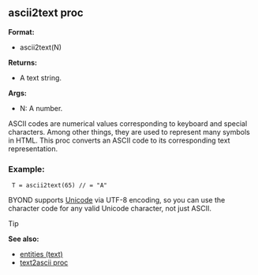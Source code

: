 ## ascii2text proc


**Format:**
+   ascii2text(N)

**Returns:**
+   A text string.

**Args:**
+   N: A number.

ASCII codes are numerical values corresponding to keyboard and
special characters. Among other things, they are used to represent many
symbols in HTML. This proc converts an ASCII code to its corresponding
text representation.
### Example:

```dm
 T = ascii2text(65) // = "A" 
```

BYOND supports [Unicode](/ref/notes/Unicode.md) via UTF-8 encoding, so you
can use the character code for any valid Unicode character, not just
ASCII.

> [!TIP] 
> **See also:**
> +   [entities (text)](/ref/DM/text/entities.md) 
> +   [text2ascii proc](/ref/proc/text2ascii.md) 
